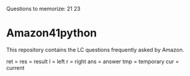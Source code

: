 Questions to memorize: 21 23


# Amazon41python
This repository contains the LC questions frequently asked by Amazon.




ret = res = result
l = left
r = right
ans = answer
tmp = temporary
cur = current